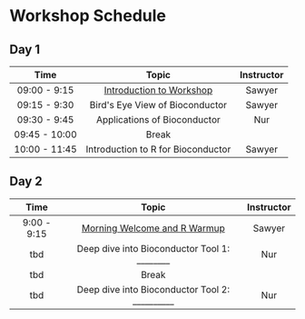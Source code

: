 
# Workshop Schedule



## Day 1

| Time            |   Topic  | Instructor |
|:------------------------:|:----------:|:--------:|
|09:00 - 9:15 | [Introduction to Workshop](https://sauuyer.github.io/bioconductor-training/lectures/day01-welcome.pdf) | Sawyer |
|09:15 - 9:30 | Bird's Eye View of Bioconductor| Sawyer |
|09:30 - 9:45 | Applications of Bioconductor | Nur|
|09:45 - 10:00 | Break | |
|10:00 - 11:45 | Introduction to R for Bioconductor| Sawyer |




## Day 2

| Time            |   Topic  | Instructor |
|:------------------------:|:----------:|:--------:|
|9:00 - 9:15 | [Morning Welcome and R Warmup](https://sauuyer.github.io/bioconductor-training/lectures/day02-welcome.pdf) | Sawyer |
|tbd | Deep dive into Bioconductor Tool 1: ________ | Nur |
| tbd | Break | |
|tbd | Deep dive into Bioconductor Tool 2: __________ | Nur |


